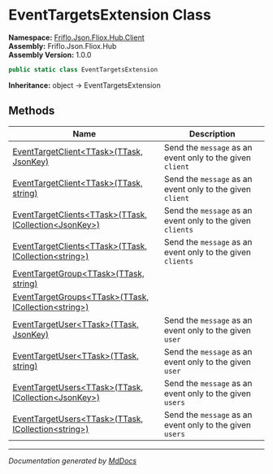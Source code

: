 ﻿<!--  
  <auto-generated>   
    The contents of this file were generated by a tool.  
    Changes to this file may be list if the file is regenerated  
  </auto-generated>   
-->

# EventTargetsExtension Class

**Namespace:** [Friflo.Json.Fliox.Hub.Client](../index.md)  
**Assembly:** Friflo.Json.Fliox.Hub  
**Assembly Version:** 1.0.0

```csharp
public static class EventTargetsExtension
```

**Inheritance:** object → EventTargetsExtension

## Methods

| Name                                                                                                                                        | Description                                                 |
| ------------------------------------------------------------------------------------------------------------------------------------------- | ----------------------------------------------------------- |
| [EventTargetClient\<TTask\>(TTask, JsonKey)](methods/EventTargetClient.md#eventtargetclientttaskttask-jsonkey)                              |  Send the `message` as an event only to the given `client`  |
| [EventTargetClient\<TTask\>(TTask, string)](methods/EventTargetClient.md#eventtargetclientttaskttask-string)                                |  Send the `message` as an event only to the given `client`  |
| [EventTargetClients\<TTask\>(TTask, ICollection\<JsonKey\>)](methods/EventTargetClients.md#eventtargetclientsttaskttask-icollectionjsonkey) |  Send the `message` as an event only to the given `clients` |
| [EventTargetClients\<TTask\>(TTask, ICollection\<string\>)](methods/EventTargetClients.md#eventtargetclientsttaskttask-icollectionstring)   |  Send the `message` as an event only to the given `clients` |
| [EventTargetGroup\<TTask\>(TTask, string)](methods/EventTargetGroup.md)                                                                     |                                                             |
| [EventTargetGroups\<TTask\>(TTask, ICollection\<string\>)](methods/EventTargetGroups.md)                                                    |                                                             |
| [EventTargetUser\<TTask\>(TTask, JsonKey)](methods/EventTargetUser.md#eventtargetuserttaskttask-jsonkey)                                    |  Send the `message` as an event only to the given `user`    |
| [EventTargetUser\<TTask\>(TTask, string)](methods/EventTargetUser.md#eventtargetuserttaskttask-string)                                      |  Send the `message` as an event only to the given `user`    |
| [EventTargetUsers\<TTask\>(TTask, ICollection\<JsonKey\>)](methods/EventTargetUsers.md#eventtargetusersttaskttask-icollectionjsonkey)       |  Send the `message` as an event only to the given `users`   |
| [EventTargetUsers\<TTask\>(TTask, ICollection\<string\>)](methods/EventTargetUsers.md#eventtargetusersttaskttask-icollectionstring)         |  Send the `message` as an event only to the given `users`   |

___

*Documentation generated by [MdDocs](https://github.com/ap0llo/mddocs)*
